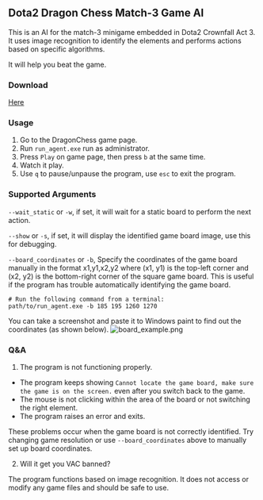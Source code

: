 ## Dota2 Dragon Chess Match-3 Game AI

This is an AI for the match-3 minigame embedded in Dota2 Crownfall Act 3. It uses image recognition to identify the elements and performs actions based on specific algorithms.

It will help you beat the game.

### Download
[Here](https://github.com/BurgerNight/Dota2-DragonChess-AI/releases)

### Usage

1. Go to the DragonChess game page.
2. Run `run_agent.exe` run as administrator.
3. Press `Play` on game page, then press `b` at the same time.
4. Watch it play.
5. Use `q` to pause/unpause the program, use `esc` to exit the program.



### Supported Arguments
`--wait_static` or `-w`, if set, it will wait for a static board to perform the next action.

`--show` or `-s`, if set, it will display the identified game board image, use this for debugging.

`--board_coordinates` or `-b`,
Specify the coordinates of the game board manually in the format x1,y1,x2,y2 where (x1, y1) is the top-left corner and (x2, y2) is the bottom-right corner of the square game board. This is useful if the program has trouble automatically identifying the game board.
```
# Run the following command from a terminal:
path/to/run_agent.exe -b 185 195 1260 1270
```
You can take a screenshot and paste it to Windows paint to find out the coordinates (as shown below). 
![board_example.png](board_example.png)


### Q&A
1. The program is not functioning properly.

* The program keeps showing
`Cannot locate the game board, make sure the game is on the screen.` even after you switch back to the game.
* The mouse is not clicking within the area of the board or not switching the right element.
* The program raises an error and exits.

These problems occur when the game board is not correctly identified. Try changing game resolution or use `--board_coordinates` above to manually set up board coordinates.

2. Will it get you VAC banned?

The program functions based on image recognition. It does not access or modify any game files and should be safe to use.
